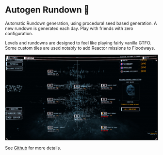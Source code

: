 # Autogen Rundown 🎲

Automatic Rundown generation, using procedural seed based generation. A new rundown is generated each day. Play with friends with zero configuration.

Levels and rundowns are designed to feel like playing fairly vanilla GTFO. Some custom tiles are used notably to add Reactor missions to Floodways.

![Rundown Preview](https://github.com/brgmnn/autogen-rundown/blob/1aeb44424053e812f7b055f14a5045cbddcbc6c8/docs/rundown_preview.jpg?raw=true "Rundown Preview")

See [Github](https://github.com/brgmnn/autogen-rundown) for more details.
